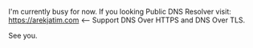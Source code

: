 I'm currently busy for now.
If you looking Public DNS Resolver visit:
https://arekjatim.com <-- 
Support DNS Over HTTPS and DNS Over TLS.

See you.